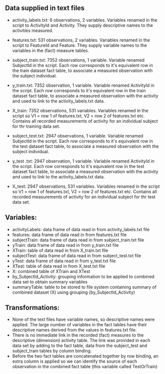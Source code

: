 ## Data supplied in text files
* activity_labels.txt: 6 observations, 2 variables. Variables renamed in the script to ActivityId and Activity. They supply descriptive names to the activities measured.
* features.txt: 531 observations, 2 variables. Variables renamed in the script to FeatureId and Feature. They supply variable names to the variables in the (fact) measure tables.

* subject_train.txt: 7352 observations, 1 variable. Variable renamed SubjectId in the script. Each row corresponds to it's equivalent row in the train dataset fact table, to associate a measured observation with the subject individual.
* y_train.txt: 7352 observation, 1 variable. Variable renamed ActivityId in the script. Each row corresponds to it's equivalent row in the train dataset fact table, to associate a measured observation with the activity and used to link to the activity_labels.txt data.
* X_train: 7352 observations, 531 variables. Variables renamed in the script so V1 = row 1 of features.txt, V2 = row 2 of features.txt etc. Contains all recorded measurements of activity for an individual subject for thr training data set.

* subject_test.txt: 2947 observations, 1 variable. Variable renamed SubjectId in the script. Each row corresponds to it's equivalent row in the test dataset fact table, to associate a measured observation with the subject individual.
* y_test .txt: 2947 observation, 1 variable. Variable renamed ActivityId in the script. Each row corresponds to it's equivalent row in the test dataset fact table, to associate a measured observation with the activity and used to link to the activity_labels.txt data.
* X_test: 2947 observations, 531 variables. Variables renamed in the script so V1 = row 1 of features.txt, V2 = row 2 of features.txt etc. Contains all recorded measurements of activity for an individual subject for thr test data set.

## Variables:
* activityLabels: data frame of data read in from activity_labels.txt file
* features: data frame of data read in from features.txt file
* subjectTrain: data frame of data read in from subject_train.txt file
* yTrain: data frame of data read in from y_train.txt file
* XTrain: table of data read in from X_train.txt file
* subjectTest: data frame of data read in from subject_test.txt file
* yTest: data frame of data read in from y_test.txt file
* XTest: table of data read in from X_test.txt file
* X: combined table of XTrain and XTest
* by_SubjectId_Activity: grouping information to be applied to combined data set to obtain summary variables
* summaryTable: table to be stored to file system containing summary of combined dataset (X) using grouping (by_SubjectId_Activity)

## Transformations:
* None of the text files have variable names, so descriptive names were applied. The large number of variables in the fact tables have their descriptive names derived from the values in features.txt file.
* There is no immediate link in the recorded (fact) measures to the descriptive (dimension) activity table. The link was provided in each data set by adding to the fact table, data from the subject_test and subject_train tables by column binding.
* Before the two fact tables are concatenated together by row binding, an extra column is applied so we can identify the source of each observation in the combined fact table (this variable called TestOrTrain)

